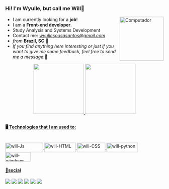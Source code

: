 ##
<H3> Hi! I'm Wyulle, but call me Will👋 </H3>

- I am currently looking for a **job**! <img src="https://i.pinimg.com/originals/57/18/5d/57185d2176d7cbaebdb74c00ce1b9ebf.gif" min-width="140px" max-width="150px" width="140px" align="right" alt="Computador">
- I am a **Front-end developer**.
- Study Analysis and Systems Development
- Contact me: *wyullesousasantos@gmail.com*
- *from* **Brazil, SC** 📍
- *If you find anything here interesting or just if you want to give me some feedback, feel free to send me a message*:💭



<div align="center">

  <a href="https://github.com/s4nts">
  <img height="160em" src="https://github-readme-stats.vercel.app/api?username=s4nts&show_icons=true&theme=github_dark&include_all_commits=true&count_private=true"/>
  <img height="160em" src="https://github-readme-stats.vercel.app/api/top-langs/?username=s4nts&layout=compact&langs_count=7&theme=github_dark"/>
</div>

##
  
<H4>🖥️ Technologies that I am used to:</H4>


  
  <div style="display: inline_block"><br>
  <img align="center" alt="will-Js" height="30" width="120" src="https://cdn.icon-icons.com/icons2/2530/PNG/512/js_button_icon_151927.png">
  <img align="center" alt="will-HTML" height="30" width="100" src="https://cdn.icon-icons.com/icons2/2530/PNG/512/html_button_icon_151929.png">
  <img align="center" alt="will-CSS" height="30" width="90" src="https://cdn.icon-icons.com/icons2/2530/PNG/512/css_button_icon_151935.png">
  <img align="center" alt="will-python" height="30" width="100" src="https://cdn.icon-icons.com/icons2/2530/PNG/512/python_button_icon_151925.png">
  <img align="center" alt="will-windows" height="30" width="80"src="https://cdn.icon-icons.com/icons2/2530/PNG/512/pc_button_icon_151862.png">   
    
</div>
  
  
  
  <H4> 💭social </H4>

  

<div> 
  <href="https://www.youtube.com/channel/UCuZyFpSQhZk6Qs0vw3k_SGg" target="_blank"><img src="https://img.shields.io/badge/YouTube-FF0000?style=for-the-badge&logo=youtube&logoColor=white" target="_blank"></a>
  <a href="https://www.instagram.com/s4nt.s" target="_blank"><img src="https://img.shields.io/badge/-Instagram-%23E4405F?style=for-the-badge&logo=instagram&logoColor=white" target="_blank"></a>
 	<a href="https://www.twitch.tv/willsants67" target="_blank"><img src="https://img.shields.io/badge/Twitch-9146FF?style=for-the-badge&logo=twitch&logoColor=white" target="_blank"></a>
  <a href = "mailto:wyullesousasantos@gmail.com"><img src="https://img.shields.io/badge/-Gmail-%23333?style=for-the-badge&logo=gmail&logoColor=white" target="_blank"></a>
  <a href="https://www.linkedin.com/in/wyulle-santos-a03ab617b/" target="_blank"><img src="https://img.shields.io/badge/-LinkedIn-%230077B5?style=for-the-badge&logo=linkedin&logoColor=white" 
 target="_blank"></a> 
   <a href="https://discord.gg/Vg9RmRtM" target="_blank"><img src="https://img.shields.io/badge/Discord-7289DA?style=for-the-badge&logo=discord&logoColor=white" target="_blank">
  </a> 
 
 
</div>
